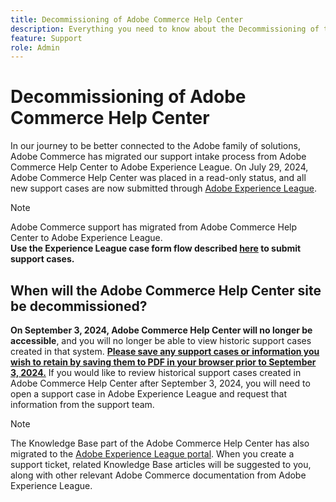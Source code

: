 ```yaml
---
title: Decommissioning of Adobe Commerce Help Center
description: Everything you need to know about the Decommissioning of the Adobe Commerce Help Center site.
feature: Support
role: Admin
---
```

# Decommissioning of Adobe Commerce Help Center

In our journey to be better connected to the Adobe family of solutions, Adobe Commerce has migrated our support intake process from Adobe Commerce Help Center to Adobe Experience League.
On July 29, 2024, Adobe Commerce Help Center was placed in a read-only status, and all new support cases are now submitted through [Adobe Experience League](https://experienceleague.adobe.com/). 

>[!NOTE]
>
>Adobe Commerce support has migrated from Adobe Commerce Help Center to Adobe Experience League.<br>**Use the Experience League case form flow described [here](https://experienceleague.adobe.com/en/docs/commerce-knowledge-base/kb/help-center-guide/magento-help-center-user-guide?lang=en#what-is-experience-support) to submit support cases.**

## When will the Adobe Commerce Help Center site be decommissioned?

**On September 3, 2024, Adobe Commerce Help Center will no longer be accessible**, and you will no longer be able to view historic support cases created in that system.
**<u>Please save any support cases or information you wish to retain by saving them to PDF in your browser prior to September 3, 2024.</u>**
If you would like to review historical support cases created in Adobe Commerce Help Center after September 3, 2024, you will need to open a support case in Adobe Experience League and request that information from the support team.

>[!NOTE]
>
>The Knowledge Base part of the Adobe Commerce Help Center has also migrated to the [Adobe Experience League portal](https://experienceleague.adobe.com/). When you create a support ticket, related Knowledge Base articles will be suggested to you, along with other relevant Adobe Commerce documentation from Adobe Experience League.
